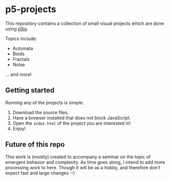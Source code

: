 # p5-projects
This repository contains a collection of small visual projects which are done using [p5js](https://p5js.org/).

Topics include:

- Automata
- Boids
- Fractals
- Noise

... and more! 

## Getting started
Running any of the projects is simple.

1. Download the source files. 
2. Have a browser installed that does not block JavaScript.
3. Open the `index.html` of the project you are interested in!
4. Enjoy!

## Future of this repo
This work is (mostly) created to accompany a seminar on the topic of emergent behavior and complexity. As time goes along, I intend to add more processing work to here. Though it will be as a hobby, and therefore don't expect fast and large changes :-)